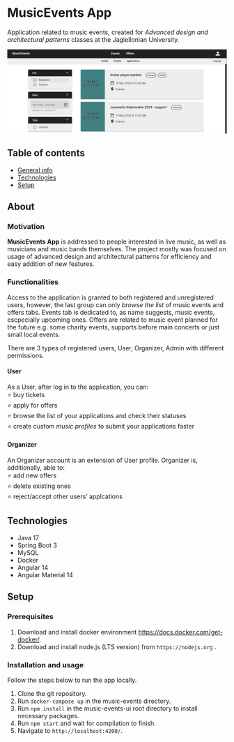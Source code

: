 # MusicEvents App

Application related to music events, created for *Advanced design and architectural patterns* classes at the Jagiellonian University.

![Screenshot](me_ss.jpg)

## Table of contents
* [General info](#about)
* [Technologies](#technologies)
* [Setup](#setup)

## About

### Motivation

**MusicEvents App** is addressed to people interested in live music, as well as musicians and music bands themselves. 
The project mostly was focused on usage of advanced design and architectural patterns for efficiency and easy addition of new features.

### Functionalities

Access to the application is granted to both registered and unregistered users, however, the last group can only *browse the list* of music events and offers tabs.
Events tab is dedicated to, as name suggests, music events, escpecially upcoming ones. Offers are related to music event planned for the future e.g. some charity events, 
supports before main concerts or just small local events. 

There are 3 types of registered users, User, Organizer, Admin with different permissions.

#### User
As a User, after log in to the application, you can: \
:star: buy tickets \
:star: apply for offers \
:star: browse the list of your applications and check their statuses \
:star: create custom *music profiles* to submit your applications faster 
  
#### Organizer
An Organizer account is an extension of User profile. Organizer is, additionally, able to: \
:star: add new offers \
:star: delete existing ones \
:star: reject/accept other users’ applcations

## Technologies
* Java 17
* Spring Boot 3
* MySQL
* Docker
* Angular 14
* Angular Material 14

## Setup

### Prerequisites

1. Download and install docker environment https://docs.docker.com/get-docker/.
2. Download and install node.js (LTS version) from ` https://nodejs.org ` .

### Installation and usage

Follow the steps below to run the app locally.
1. Clone the git repository.
2. Run ```docker-compose up``` in the music-events directory.
3. Run ``` npm install ``` in the music-events-ui root directory to install necessary packages.
4. Run ``` npm start ``` and wait for compilation to finish.
5. Navigate to `http://localhost:4200/`.
